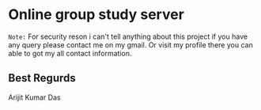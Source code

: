 # Online group study server

`Note:` For security reson i can't tell anything about this project if you have any query please contact me on my gmail. Or visit my profile there you can able to got my all contact information.

## Best Regurds
Arijit Kumar Das